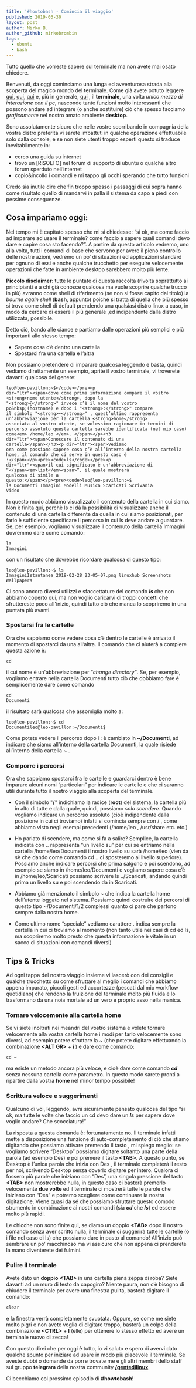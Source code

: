 ```yaml
---
title: '#howtobash - Comincia il viaggio'
published: 2019-03-30
layout: post
author: Mirko B.
author_github: mirkobrombin
tags:
  - ubuntu  
  - bash
---
```

Tutto quello che vorreste sapere sul terminale ma non avete mai osato chiedere.<!--more--><p><span>Benvenuti, da oggi cominciamo una lunga ed avventurosa strada alla scoperta del magico mondo del terminale. Come già avete potuto leggere <a href="https://linuxhub.it/article/howto-utilizzo-del-comando-mv">qui</a>, <a href="https://linuxhub.it/article/howto-utilizzo-del-comando-man">qui</a>, <a href="https://linuxhub.it/article/howto-utilizzo-del-comando-dmesg">qui</a> e, più in generale, <a href="https://linuxhub.it/node/528">qui</a> , il <strong>terminale</strong>, una volta <em>unico mezzo di interazione con il pc</em>, nasconde tante funzioni molto interessanti che possono andare ad integrare (o anche sostituire) ciò che spesso facciamo <em>graficamente</em>&nbsp;nel nostro amato ambiente <strong>desktop</strong>. </span></p><p><span>Sono assolutamente sicuro che nelle vostre scorribande in compagnia della vostra distro preferita vi sarete imbattuti in qualche operazione effettuabile solo dalla console, e se non siete utenti troppo esperti questo si traduce inevitabilmente in:</span></p><ul>	<li><span>cerco una guida su internet</span></li>	<li><span>trovo un [RISOLTO] nel forum di supporto di ubuntu o qualche altro forum sperduto nell’internet</span></li>	<li><span>copio&amp;incollo i comandi e mi tappo gli occhi sperando che tutto funzioni</span></li></ul><p dir="ltr"><span>Credo sia inutile dire che fin troppo spesso i passaggi di cui sopra hanno come risultato quello di mandarvi in palla il sistema da capo a piedi con pessime conseguenze. </span></p><h2 dir="ltr">Cosa impariamo oggi:</h2><p dir="ltr"><span>Nel tempo mi è capitato spesso che mi si chiedesse: “si ok, ma come faccio ad imparare ad usare il terminale? come faccio a sapere quali comandi devo dare e capire cosa sto facendo?”. A partire da questo articolo vedremo, uno alla volta, tutti i comandi di base che servono per avere il pieno controllo delle nostre azioni, vedremo un po’ di situazioni ed applicazioni standard per ognuno di essi e anche qualche trucchetto per eseguire velocemente operazioni che fatte in ambiente desktop sarebbero molto più lente. </span></p><p dir="ltr"><strong>Piccolo disclaimer: </strong>tutte le puntate di questa raccolta (rivolta soprattutto ai principianti e a chi già conosce qualcosa ma vuole scoprire qualche trucco in più) avranno come shell di riferimento (se non si fosse capito dal titolo) la <em><span>bourne again shell </span></em><span>(<strong>bash</strong>, appunto) poiché si tratta di quella che più spesso si trova come shell di default prendendo una qualsiasi distro linux a caso, in modo da cercare di essere il più generale ,ed indipendente dalla distro utilizzata, possibile.</span></p><p dir="ltr"><span>Detto ciò, bando alle ciance e partiamo dalle operazioni più semplici e più importanti allo stesso tempo:</span></p><ul dir="ltr">	<li><span>Sapere cosa c’è dentro una cartella</span></li>	<li><span>Spostarci fra una cartella e l’altra</span></li></ul><p dir="ltr"><span>Non possiamo pretendere di imparare qualcosa leggendo e basta, quindi vediamo direttamente un esempio, aprite il vostro terminale, vi troverete davanti qualcosa del genere:</span></p><pre><code>leo@leo-pavillon:~$</code></pre><p dir="ltr"><span>dove come prima informazione compare il vostro <strong>nome utente</strong>, dopo la "<strong>@</strong>" invece c’è il nome del vostro pc&nbsp;(hostname) e dopo i "<strong>:</strong>" compare il simbolo "<strong>~</strong>" , quest’ultimo rappresenta un’abbreviazione per la cartella <strong>home</strong> associata al vostro utente, se volessimo ragionare in termini di percorso assoluto questa cartella sarebbe identificata (nel mio caso) come<em> /home/leo </em>. </span></p><h3 dir="ltr"><span>Conoscere il contenuto di una cartella</span></h3><p dir="ltr"><span>Vediamo ora come possiamo sapere cosa c’è all’interno della nostra cartella home, il comando che ci serve in questo caso è :</span></p><pre><code>ls</code></pre><p dir="ltr"><span>il cui significato è un'abbreviazione di “</span><em>list</em><span>”, il quale mostrerà qualcosa di simile a questo:</span></p><pre><code>leo@leo-pavillon:~$ ls Documenti Immagini Modelli Musica Scaricati Scrivania Video</code></pre><p dir="ltr"><span>In questo modo abbiamo visualizzato il contenuto della cartella in cui siamo. Non è finita qui, perchè ls ci dà la possibilità di visualizzare anche il contenuto di una cartella differente da quella in cui siamo posizionati, per farlo è sufficiente specificare il percorso in cui ls deve andare a guardare. Se, per esempio, vogliamo visualizzare il contenuto della cartella Immagini dovremmo dare come comando:</span></p><pre><code>ls Immagini</code></pre><p dir="ltr"><span>con un risultato che dovrebbe ricordare qualcosa di questo tipo:</span></p><pre><code>leo@leo-pavillon:~$ ls ImmaginiIstantanea_2019-02-28_23-05-07.png linuxhub Screenshots Wallpapers</code></pre><p dir="ltr">Ci sono ancora diversi utilizzi e sfaccettature del comando <strong><em>ls </em></strong>che non abbiamo coperto qui, ma non voglio caricarvi di troppi concetti che sfruttereste poco all'inizio, quindi tutto ciò che manca lo scopriremo in una puntata più avanti.</p><h3 dir="ltr"><span>Spostarsi fra le cartelle</span></h3><p dir="ltr"><span>Ora che sappiamo come vedere cosa c’è dentro le cartelle è arrivato il momento di spostarci da una all’altra. Il comando che ci aiuterà a compiere questa azione è:</span></p><pre><code>cd</code></pre><p dir="ltr"><span>il cui nome è un'abbreviazione per “</span><em>change directory”</em><span>. Se, per esempio, vogliamo entrare nella cartella Documenti tutto ciò che dobbiamo fare è semplicemente dare come comando</span></p><pre><code>cd Documenti</code></pre><p><span>il risultato sarà qualcosa che assomiglia molto a:</span></p><pre><code>leo@leo-pavillon:~$ cd Documentileo@leo-pavillon:~/Documenti$</code></pre><p dir="ltr"><span>Come potete vedere il percorso dopo i : è cambiato in<em><strong> </strong></em><strong>~/Documenti</strong>, ad indicare che siamo all’interno della cartella Documenti, la quale risiede all’interno della cartella <strong>~</strong> .</span></p><h3 dir="ltr"><span>Comporre i percorsi</span></h3><p dir="ltr"><span>Ora che sappiamo spostarci fra le cartelle e guardarci dentro è bene imparare alcuni nomi “particolari” per indicare le cartelle e che ci saranno utili durante tutto il nostro viaggio alla scoperta del terminale.</span></p><ul>	<li dir="ltr">	<p dir="ltr"><span>Con il simbolo "<strong>/</strong>" indichiamo la radice (<strong>root</strong>) del sistema, la cartella più in alto di tutte e dalla quale, quindi, possiamo <em>solo scendere</em>. Quando vogliamo indicare un percorso assoluto (cioè indipendente dalla posizione in cui ci troviamo) infatti si comincia sempre con / , come abbiamo visto negli esempi precedenti (/home/leo , /usr/share etc. etc.)</span></p>	</li>	<li dir="ltr">	<p dir="ltr"><span>Ho parlato di scendere, ma come si fa a salire? Semplice, la cartella indicata con .. rappresenta “un livello su” per cui se entriamo nella cartella /home/leo/Documenti il nostro livello su sarà /home/leo (vien da sè che dando come comando cd .. ci sposteremo al livello superiore). Possiamo anche indicare percorsi che prima salgono e poi scendono, ad esempio se siamo in /home/leo/Documenti e vogliamo sapere cosa c’è in /home/leo/Scaricati possiamo scrivere ls ../Scaricati, andando quindi prima un livello su e poi scendendo da in Scaricati.</span></p>	</li>	<li dir="ltr">	<p dir="ltr"><span>Abbiamo già menzionato il simbolo ~ che indica la cartella home dell’utente loggato nel sistema. Possiamo quindi costruire dei percorsi di questo tipo ~/Documenti/1/2 complessi quanto ci pare che partono sempre dalla nostra home.</span></p>	</li>	<li dir="ltr">	<p dir="ltr"><span>Come ultimo nome “speciale” vediamo carattere . indica sempre la cartella in cui ci troviamo al momento (non tanto utile nei casi di cd ed ls, ma scopriremo molto presto che questa informazione è vitale in un sacco di situazioni con comandi diversi)</span></p>	</li></ul><h2 dir="ltr"><span>Tips &amp; Tricks</span></h2><p>Ad ogni tappa del nostro viaggio insieme vi lascerò con dei consigli e qualche trucchetto su come sfruttare al meglio i comandi che abbiamo appena imparato, piccoli gesti ed accortezze (pescati dal mio workflow quotidiano) che rendono la fruizione del terminale molto più fluida e lo trasformano da una noia mortale ad un vero e proprio asso nella manica.</p><h3>Tornare velocemente alla cartella home</h3><p>Se vi siete inoltrati nei meandri del vostro sistema e volete tornare velocemente alla vostra cartella home i modi per farlo velocemente sono diversi, ad esempio potere sfruttare la ~ (che potete digitare effettuando la combinazione <strong>&lt;ALT GR&gt;</strong> + <strong>ì </strong>) e dare come comando:</p><pre><code>cd ~</code></pre><p>ma esiste un metodo ancora più veloce, e cioè dare come comando <em><strong>cd </strong></em>senza nessuna cartella come parametro. In questo modo sarete pronti a ripartire dalla vostra <strong>home </strong>nel minor tempo possibile!<strong> </strong></p><h3 dir="ltr"><span>Scrittura veloce e suggerimenti</span></h3><p dir="ltr"><span>Qualcuno di voi, leggendo, avrà sicuramente pensato qualcosa del tipo “sì ok, ma tutte le volte che faccio un cd devo dare un <em><strong>ls</strong></em> per sapere dove voglio andare? Che scocciatura!”</span></p><p dir="ltr"><span>La risposta a questa domanda è: fortunatamente no. Il terminale infatti mette a disposizione una funzione di auto-completamento di ciò che stiamo digitando che possiamo attivare premendo il tasto , mi spiego meglio: se vogliamo scrivere “Desktop” possiamo digitare soltanto una parte della parola (ad esempio Des) e poi premere il tasto <strong>&lt;TAB&gt;</strong>. A questo punto, se Desktop è l’unica parola che inizia con Des , il terminale completerà il resto per noi, scrivendo Desktop senza doverlo digitare per intero. Qualora ci fossero più parole che iniziano con “Des”, una singola pressione del tasto <strong>&lt;TAB&gt;</strong> non mostrerebbe nulla, in questo caso ci basterà premerlo velocemente <strong>due volte </strong>ed il terminale ci mostrerà tutte le parole che iniziano con “Des” e potremo scegliere come continuare la nostra digitazione. Viene quasi da sé che possiamo sfruttare questo comodo strumento in combinazione ai nostri comandi (sia <em><strong>cd</strong></em> che <em><strong>ls</strong></em>) ed essere molto più rapidi. </span></p><p dir="ltr"><span>Le chicche non sono finite qui, se diamo un doppio <strong>&lt;TAB&gt;</strong> dopo il nostro comando senza aver scritto nulla, il terminale ci suggerirà tutte le cartelle (o i file nel caso di ls) che possiamo dare in pasto al comando! All’inizio può sembrare un po’ macchinoso ma vi assicuro che non appena ci prenderete la mano diventerete dei fulmini.</span></p><h3 dir="ltr"><span>Pulire il terminale</span></h3><p dir="ltr"><span>Avete dato un <strong>doppio</strong> <strong>&lt;TAB&gt;</strong> in una cartella piena zeppa di roba? Siete davanti ad un muro di testo da capogiro? Niente paura, non c’è bisogno di chiudere il terminale per avere una finestra pulita, basterà digitare il comando:</span></p><pre><code>clear</code></pre><p><span>e la finestra verrà completamente svuotata. Oppure, se come me siete molto pigri e non avete voglia di digitare troppo, basterà un colpo della combinazione <strong>&lt;CTRL&gt;</strong> +&nbsp;<strong>l</strong> (elle) per ottenere lo stesso effetto ed avere un terminale nuovo di zecca!</span></p><p dir="ltr"><span>Con questo direi che per oggi è tutto, io vi saluto e spero di avervi dato qualche spunto per iniziare ad usare in modo più piacevole il terminale. Se aveste dubbi o domande da porre trovate me e gli altri membri dello staff sul gruppo <strong>telegram</strong> della nostra community <a href="https://t.me/gentedilinux"><strong>/gentedilinux</strong></a>. </span></p><p dir="ltr"><span>Ci becchiamo col prossimo episodio di <strong>#howtobash</strong>!</span></p>